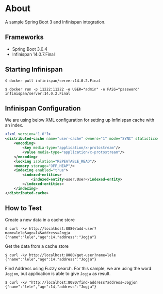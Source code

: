 # About
A sample Spring Boot 3 and Infinispan integration.

## Frameworks
- Spring Boot 3.0.4
- Infinispan 14.0.7.Final

## Starting Infinispan
```
$ docker pull infinispan/server:14.0.2.Final

$ docker run -p 11222:11222 -e USER="admin" -e PASS="password" infinispan/server:14.0.2.Final
```

## Infinispan Configuration
We are using below XML configuration for setting up Infinispan cache with an index.
```xml
<?xml version="1.0"?>
<distributed-cache name="user-cache" owners="1" mode="SYNC" statistics="true">
    <encoding>
        <key media-type="application/x-protostream"/>
        <value media-type="application/x-protostream"/>
    </encoding>
    <locking isolation="REPEATABLE_READ"/>
    <memory storage="OFF_HEAP"/>
    <indexing enabled="true">
        <indexed-entities>
            <indexed-entity>user.User</indexed-entity>
        </indexed-entities>
    </indexing>
</distributed-cache>
```

## How to Test
Create a new data in a cache store
```
$ curl -kv http://localhost:8080/add-user?name=lele&age=14&address=Jogja
{"name":"lele","age":14,"address":"Jogja"} 
```

Get the data from a cache store
```
$ curl -kv http://localhost:8080/get-user?name=lele
{"name":"lele","age":14,"address":"Jogja"} 
```

Find Address using Fuzzy search. For this sample, we are using the word `Jogjon`, but application is able to give `Jogja` as result. 
```
$ curl -kv "http://localhost:8080/find-address?address=Jogjon
{"name":"lele","age":14,"address":"Jogja"} 
```